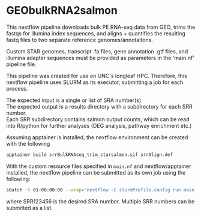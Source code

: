 # GEObulkRNA2salmon
This nextflow pipeline downloads bulk PE RNA-seq data from GEO, trims the fastqs for illumina index sequences, and aligns + quantifies the resulting fastq files to two separate reference genomes/annotaitons.  

Custom STAR genomes, transcript .fa files, gene annotation .gtf files, and illumina adapter sequences must be provided as parameters in the 'main.nf' pipeline file.  

This pipeline was created for use on UNC's longleaf HPC. Therefore, this nextflow pipeline uses SLURM as its executor, submitting a job for each process.  

The expected input is a single or list of SRA number(s)  
The expected output is a results directory with a subdirectory for each SRR number.  
Each SRR subdirectory contains salmon output counts, which can be read into R/python for further analyses (DEG analysis, pathway enrichment etc.)  

Assuming apptainer is installed, the nextflow environment can be created with the following
```bash
apptainer build srrBulkRNAseq_trim_starsalmon.sif srrAlign.def
```
With the custom resource files specified in `main.nf` and nextflow/apptainer installed, the nextflow pipeline can be submitted as its own job using the following:
```bash
sbatch -t 01-00:00:00 --wrap='nextflow -C slurmProfile.config run main.nf -with-apptainer srrBulkRNAseq_trim_starsalmon.sif --srrs "SRR123456"'
```
where SRR123456 is the desired SRA number. Multiple SRR numbers can be submitted as a list.
